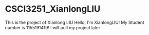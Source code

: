 # CSCI3251_XianlongLIU
This is the project of Xianlong LIU
Hello, I'm XianlongLIU!
My Student number is 1155191419!
I will pull my project later
